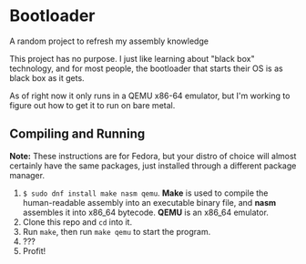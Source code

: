 # Bootloader
 A random project to refresh my assembly knowledge

 This project has no purpose. I just like learning about "black box" technology, and for most people, the bootloader that starts their OS is as black box as it gets.

 As of right now it only runs in a QEMU x86-64 emulator, but I'm working to figure out how to get it to run on bare metal.

## Compiling and Running
 **Note:** These instructions are for Fedora, but your distro of choice will almost certainly have the same packages, just installed through a different package manager.

 1. `$ sudo dnf install make nasm qemu`. **Make** is used to compile the human-readable assembly into an executable binary file, and **nasm** assembles it into x86_64 bytecode. **QEMU** is an x86_64 emulator.
 2. Clone this repo and `cd` into it.
 3. Run `make`, then run `make qemu` to start the program.
 4. ???
 5. Profit! 
